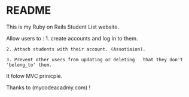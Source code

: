 # README
This is my Ruby on Rails Student List website.

Allow users to :
	1. create accounts and log in to them. 

	2. Attach students with their account. (Assotiaion).

	3. Prevent other users from updating or deleting   that they don't 'belong_to' them.

It folow MVC prinicple. 
  
Thanks to (mycodeacadmy.com) !